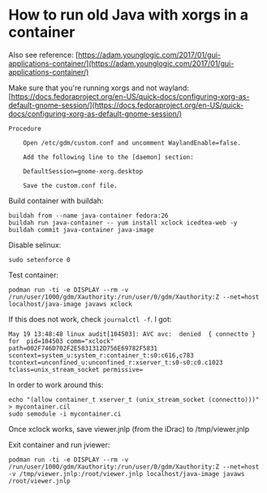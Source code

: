 # How to run old Java with xorgs in a container 

Also see reference: [https://adam.younglogic.com/2017/01/gui-applications-container/](https://adam.younglogic.com/2017/01/gui-applications-container/)

Make sure that you're running xorgs and not wayland:
[https://docs.fedoraproject.org/en-US/quick-docs/configuring-xorg-as-default-gnome-session/](https://docs.fedoraproject.org/en-US/quick-docs/configuring-xorg-as-default-gnome-session/)
~~~
Procedure

    Open /etc/gdm/custom.conf and uncomment WaylandEnable=false.

    Add the following line to the [daemon] section:

    DefaultSession=gnome-xorg.desktop

    Save the custom.conf file.
~~~

Build container with buildah:
~~~
buildah from --name java-container fedora:26
buildah run java-container -- yum install xclock icedtea-web -y
buildah commit java-container java-image
~~~

Disable selinux:
~~~
sudo setenforce 0
~~~

Test container:
~~~
podman run -ti -e DISPLAY --rm -v /run/user/1000/gdm/Xauthority:/run/user/0/gdm/Xauthority:Z --net=host localhost/java-image javaws xclock
~~~

If this does not work, check `journalctl -f`. I got:
~~~
May 19 13:48:48 linux audit[104503]: AVC avc:  denied  { connectto } for  pid=104503 comm="xclock" path=002F746D702F2E5831312D756E69782F5831 scontext=system_u:system_r:container_t:s0:c616,c783 tcontext=unconfined_u:unconfined_r:xserver_t:s0-s0:c0.c1023 tclass=unix_stream_socket permissive=
~~~

In order to work around this:
~~~
echo "(allow container_t xserver_t (unix_stream_socket (connectto)))" > mycontainer.cil
sudo semodule -i mycontainer.ci
~~~

Once xclock works, save viewer.jnlp (from the iDrac) to /tmp/viewer.jnlp

Exit container and run jviewer:
~~~
podman run -ti -e DISPLAY --rm -v /run/user/1000/gdm/Xauthority:/run/user/0/gdm/Xauthority:Z --net=host -v /tmp/viewer.jnlp:/root/viewer.jnlp localhost/java-image javaws /root/viewer.jnlp
~~~
